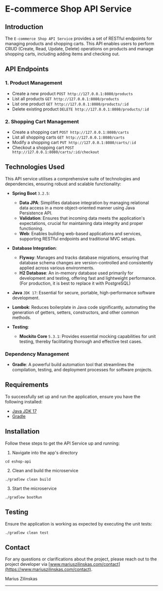 # E-commerce Shop API Service


## Introduction

The `E-commerce Shop API Service` provides a set of RESTful endpoints for managing products and shopping carts. This API enables users to perform CRUD (Create, Read, Update, Delete) operations on products and manage shopping carts, including adding items and checking out.

## API Endpoints
### 1. Product Management
- Create a new product `POST http://127.0.0.1:8080/products`
- List all products `GET http://127.0.0.1:8080/products`
- List one product `GET http://127.0.0.1:8080/products/:id`
- Delete existing product `DELETE http://127.0.0.1:8080/products/:id`

### 2. Shopping Cart Management
- Create a shopping cart `POST http://127.0.0.1:8080/carts`
- List all shopping carts `GET http://127.0.0.1:8080/carts`
- Modify a shopping cart `PUT http://127.0.0.1:8080/carts/:id`
- Checkout a shopping cart `POST http://127.0.0.1:8080/carts/:id/checkout`

## Technologies Used
This API service utilises a comprehensive suite of technologies and dependencies, ensuring robust and scalable functionality:

- **Spring Boot** `3.2.5`:
  - **Data JPA**: Simplifies database integration by managing relational data access in a more object-oriented manner using Java Persistence API.
  - **Validation**: Ensures that incoming data meets the application's expectations, crucial for maintaining data integrity and proper functioning.
  - **Web**: Enables building web-based applications and services, supporting RESTful endpoints and traditional MVC setups.

- **Database Integration**:
  - **Flyway**: Manages and tracks database migrations, ensuring that database schema changes are version-controlled and consistently applied across various environments.
  - **H2 Database**: An in-memory database used primarily for development and testing, offering fast and lightweight performance. (For production, it is best to replace it with PostgreSQL)

- **Java** `JDK 17`: Essential for secure, portable, high-performance software development.

- **Lombok**: Reduces boilerplate in Java code significantly, automating the generation of getters, setters, constructors, and other common methods.

- **Testing**:
  - **Mockito Core** `5.3.1`: Provides essential mocking capabilities for unit testing, thereby facilitating thorough and effective test cases.


### Dependency Management

- **Gradle**: A powerful build automation tool that streamlines the compilation, testing, and deployment processes for software projects.


## Requirements

To successfully set up and run the application, ensure you have the following installed:

- [Java JDK 17](https://www.oracle.com/uk/java/technologies/downloads/#java17)
- [Gradle](https://gradle.org/)


## Installation

Follow these steps to get the API Service up and running:

1. Navigate into the app's directory
```shell
cd eshop-api
```

2. Clean and build the microservice

```shell
./gradlew clean build
```

3. Start the microservice

```shell
./gradlew bootRun
```


## Testing

Ensure the application is working as expected by executing the unit tests:

```shell
./gradlew clean test
```


## Contact

For any questions or clarifications about the project, please reach out to the project developer via [www.mariuszilinskas.com/contact](https://www.mariuszilinskas.com/contact).

Marius Zilinskas

------